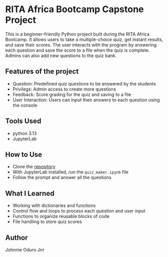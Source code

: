# RITA Africa Bootcamp Capstone Project
This is a beginner-friendly Python project built during the RITA Africa Bootcamp. It allows users to
take a multiple-choice quiz, get instant results, and save their scores. The user interacts with the program by answering each question and save the score to a file when the quiz is complete. Admins can also add new questions to the quiz bank.

## Features of the project
- Question: Predefined quiz questions to be answered by the students
- Privilegs: Admin access to create more questions
- Feedback: Score grading for the quiz and saving to a file
- User Interaction: Users can input their answers to each question using the console

## Tools Used
- python 3.13
- JupyterLab

## How to Use
- Clone the [repository](https://github.com/JohnnieJnr/RITA_Africa_Bootcamp_Capstone_Project)
- With JupyterLab installed, run the ``quiz_maker.ipynb`` file
- Follow the prompt and answer all the questions

## What I Learned
- Working with dictionaries and functions
- Control flow and loops to process each question and user input
- Functions to organize reusable blocks of code
- File handling to store quiz scores

## Author
Johnnie Oduro Jnr

